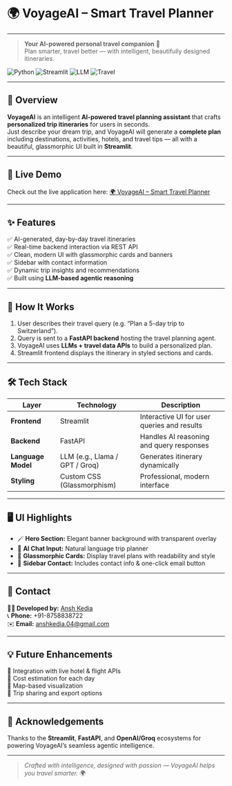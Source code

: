 # 🌍 VoyageAI – Smart Travel Planner  

---


> **Your AI-powered personal travel companion** 🧭  
> Plan smarter, travel better — with intelligent, beautifully designed itineraries.  

![Python](https://img.shields.io/badge/Python-3.8%2B-blue?style=for-the-badge&logo=python)
![Streamlit](https://img.shields.io/badge/Streamlit-Frontend%2FBackend-ff4b4b?style=for-the-badge&logo=streamlit)
![LLM](https://img.shields.io/badge/LLM-Agentic%20AI%20Planner-green?style=for-the-badge&logo=openai)
![Travel](https://img.shields.io/badge/Travel%20Planning-Automation-orange?style=for-the-badge&logo=googlemaps)

---

## 📌 Overview  
**VoyageAI** is an intelligent **AI-powered travel planning assistant** that crafts **personalized trip itineraries** for users in seconds.  
Just describe your dream trip, and VoyageAI will generate a **complete plan** including destinations, activities, hotels, and travel tips — all with a beautiful, glassmorphic UI built in **Streamlit**.  

---

## 🚀 Live Demo
Check out the live application here: [🌍 VoyageAI – Smart Travel Planner](https://voyageai-smart-travel-assistant-pkrk9xcpwhhynq4h3eylis.streamlit.app/)

---

## ✨ Features  
✅ AI-generated, day-by-day travel itineraries  
✅ Real-time backend interaction via REST API  
✅ Clean, modern UI with glassmorphic cards and banners  
✅ Sidebar with contact information  
✅ Dynamic trip insights and recommendations  
✅ Built using **LLM-based agentic reasoning**  

---

## 🧠 How It Works  
1. User describes their travel query (e.g. “Plan a 5-day trip to Switzerland”).  
2. Query is sent to a **FastAPI backend** hosting the travel planning agent.  
3. VoyageAI uses **LLMs + travel data APIs** to build a personalized plan.  
4. Streamlit frontend displays the itinerary in styled sections and cards.  

---

## 🛠 Tech Stack  

| Layer | Technology | Description |
|-------|-------------|-------------|
| **Frontend** | Streamlit | Interactive UI for user queries and results |
| **Backend** | FastAPI | Handles AI reasoning and query responses |
| **Language Model** | LLM (e.g., Llama / GPT / Groq) | Generates itinerary dynamically |
| **Styling** | Custom CSS (Glassmorphism) | Professional, modern interface |

---

## 🖥️ UI Highlights  
- 🪄 **Hero Section:** Elegant banner background with transparent overlay  
- 💬 **AI Chat Input:** Natural language trip planner  
- 🧊 **Glassmorphic Cards:** Display travel plans with readability and style  
- 🎨 **Sidebar Contact:** Includes contact info & one-click email button  

---

## 📧 Contact  
**👨‍💻 Developed by:** [Ansh Kedia](mailto:anshkedia.04@gmail.com)  
📞 **Phone:** +91-8758838722  
✉️ **Email:** [anshkedia.04@gmail.com](mailto:anshkedia.04@gmail.com)  

---

## 💡 Future Enhancements  
🔹 Integration with live hotel & flight APIs  
🔹 Cost estimation for each day  
🔹 Map-based visualization  
🔹 Trip sharing and export options  

---

## 🖤 Acknowledgements  
Thanks to the **Streamlit**, **FastAPI**, and **OpenAI/Groq** ecosystems for powering VoyageAI’s seamless agentic intelligence.  

---

> *Crafted with intelligence, designed with passion — VoyageAI helps you travel smarter.* 🌍  
